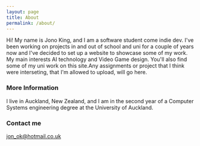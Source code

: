 ```yaml
---
layout: page
title: About
permalink: /about/
---
```


Hi! My name is Jono King, and I am a software student come indie dev. I've been working on projects in and out of school and uni for a couple of years now and I've decided to set up a website to showcase some of my work. My main interests AI technology and Video Game design. You'll also find some of my uni work on this site.Any assignments or project that I think were interseting, that I'm allowed to upload, will go here.

### More Information

I live in Auckland, New Zealand, and I am in the second year of a Computer Systems engineering degree at the University of Auckland.

### Contact me

[jon_ok@hotmail.co.uk](mailto:jon_ok@hotmail.co.uk)
